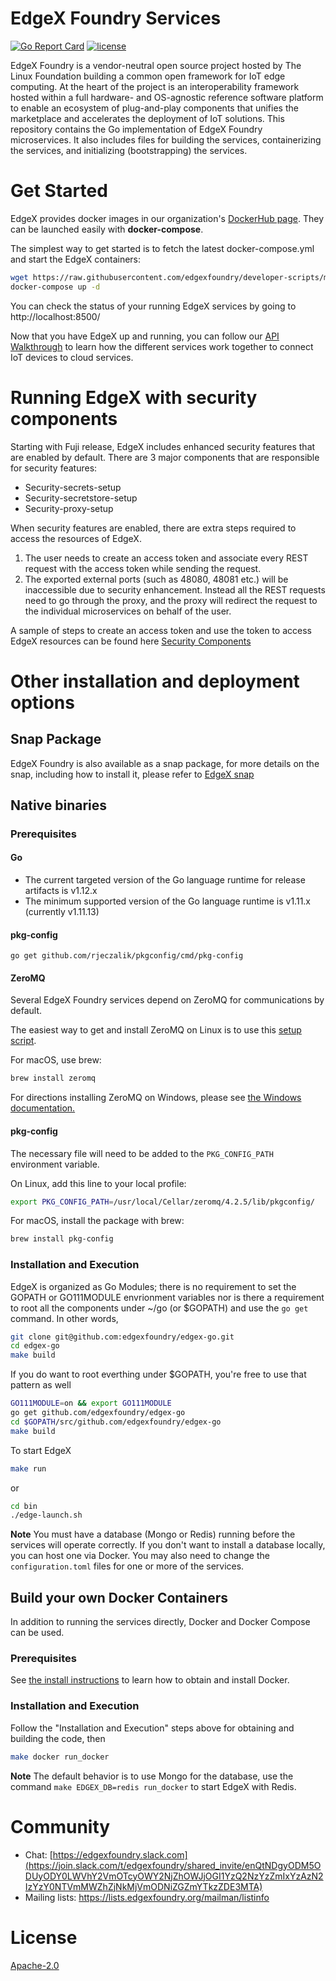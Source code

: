 # EdgeX Foundry Services

[![Go Report Card](https://goreportcard.com/badge/github.com/edgexfoundry/edgex-go)](https://goreportcard.com/report/github.com/edgexfoundry/edgex-go)
[![license](https://img.shields.io/badge/license-Apache%20v2.0-blue.svg)](LICENSE)

EdgeX Foundry is a vendor-neutral open source project hosted by The Linux Foundation building a common open framework for IoT edge computing.  At the heart of the project is an interoperability framework hosted within a full hardware- and OS-agnostic reference software platform to enable an ecosystem of plug-and-play components that unifies the marketplace and accelerates the deployment of IoT solutions.  This repository contains the Go implementation of EdgeX Foundry microservices.  It also includes files for building the services, containerizing the services, and initializing (bootstrapping) the services.

# Get Started

EdgeX provides docker images in our organization's [DockerHub page](https://hub.docker.com/u/edgexfoundry/).
They can be launched easily with **docker-compose**.

The simplest way to get started is to fetch the latest docker-compose.yml and start the EdgeX containers:

```sh
wget https://raw.githubusercontent.com/edgexfoundry/developer-scripts/master/releases/edinburgh/compose-files/docker-compose-edinburgh-1.0.1.yml
docker-compose up -d
```

You can check the status of your running EdgeX services by going to http://localhost:8500/

Now that you have EdgeX up and running, you can follow our [API Walkthrough](https://docs.edgexfoundry.org/Ch-Walkthrough.html) to learn how the different services work together to connect IoT devices to cloud services.

# Running EdgeX with security components

Starting with Fuji release, EdgeX includes enhanced security features that are enabled by default. There are 3 major components that are responsible for security
features: 

- Security-secrets-setup
- Security-secretstore-setup
- Security-proxy-setup

When security features are enabled, there are extra steps required to access the resources of EdgeX.

1. The user needs to create an access token and associate every REST request with the access token
while sending the request. 
2. The exported external ports (such as 48080, 48081 etc.) will be inaccessible due to security enhancement. Instead all the REST requests need to go through the proxy, and the proxy will redirect the request to the individual microservices on behalf of the user.

A sample of steps to create an access token and use the token to access EdgeX resources can be found here [Security Components](SECURITY.md)

# Other installation and deployment options

## Snap Package

EdgeX Foundry is also available as a snap package, for more details
on the snap, including how to install it, please refer to [EdgeX snap](https://github.com/edgexfoundry/edgex-go/blob/master/snap/README.md)

## Native binaries

### Prerequisites

#### Go

- The current targeted version of the Go language runtime for release artifacts is v1.12.x
- The minimum supported version of the Go language runtime is v1.11.x (currently v1.11.13)

#### pkg-config

`go get github.com/rjeczalik/pkgconfig/cmd/pkg-config`

#### ZeroMQ

Several EdgeX Foundry services depend on ZeroMQ for communications by default.

The easiest way to get and install ZeroMQ on Linux is to use this [setup script](https://gist.github.com/katopz/8b766a5cb0ca96c816658e9407e83d00).

For macOS, use brew:

```sh
brew install zeromq
```

For directions installing ZeroMQ on Windows, please see [the Windows documentation.](ZMQWindows.md)

#### pkg-config

The necessary file will need to be added to the `PKG_CONFIG_PATH` environment variable.

On Linux, add this line to your local profile:

```sh
export PKG_CONFIG_PATH=/usr/local/Cellar/zeromq/4.2.5/lib/pkgconfig/
```

For macOS, install the package with brew:

```sh
brew install pkg-config
```

### Installation and Execution

EdgeX is organized as Go Modules; there is no requirement to set the GOPATH or
GO111MODULE envrionment variables nor is there a requirement to root all the components under ~/go
(or $GOPATH) and use the `go get` command. In other words,

```sh
git clone git@github.com:edgexfoundry/edgex-go.git
cd edgex-go
make build
```

If you do want to root everthing under $GOPATH, you're free to use that pattern as well

```sh
GO111MODULE=on && export GO111MODULE
go get github.com/edgexfoundry/edgex-go
cd $GOPATH/src/github.com/edgexfoundry/edgex-go
make build
```

To start EdgeX

```sh
make run
```

or

```sh
cd bin
./edge-launch.sh
```

**Note** You must have a database (Mongo or Redis) running before the services will operate
correctly. If you don't want to install a database locally, you can host one via Docker. You may
also need to change the `configuration.toml` files for one or more of the services.

## Build your own Docker Containers

In addition to running the services directly, Docker and Docker Compose can be used.

### Prerequisites

See [the install instructions](https://docs.docker.com/install/) to learn how to obtain and install Docker.

### Installation and Execution

Follow the "Installation and Execution" steps above for obtaining and building the code, then

```sh
make docker run_docker
```

**Note** The default behavior is to use Mongo for the database, use the command `make EDGEX_DB=redis run_docker` to start EdgeX with Redis.

# Community

- Chat: [https://edgexfoundry.slack.com](https://join.slack.com/t/edgexfoundry/shared_invite/enQtNDgyODM5ODUyODY0LWVhY2VmOTcyOWY2NjZhOWJjOGI1YzQ2NzYzZmIxYzAzN2IzYzY0NTVmMWZhZjNkMjVmODNiZGZmYTkzZDE3MTA)
- Mailing lists: https://lists.edgexfoundry.org/mailman/listinfo

# License

[Apache-2.0](LICENSE)

